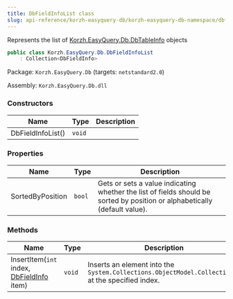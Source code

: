 ```yaml
---
title: DbFieldInfoList class
slug: api-reference/korzh-easyquery-db/korzh-easyquery-db-namespace/dbfieldinfolist-class
---
```



Represents the list of [Korzh.EasyQuery.Db.DbTableInfo](/api-reference/korzh-easyquery-db/korzh-easyquery-db-namespace/dbtableinfo-class) objects
```csharp
public class Korzh.EasyQuery.Db.DbFieldInfoList
    : Collection<DbFieldInfo>

```
Package: `Korzh.EasyQuery.Db` (targets: `netstandard2.0`)

Assembly: `Korzh.EasyQuery.Db.dll`

### Constructors

| Name | Type | Description | 
| --- | --- | --- | 
| DbFieldInfoList() | `void` |  | 


### Properties

| Name | Type | Description | 
| --- | --- | --- | 
| SortedByPosition | `bool` | Gets or sets a value indicating whether the list of fields should be sorted by position or alphabetically (default value). | 


### Methods

| Name | Type | Description | 
| --- | --- | --- | 
| InsertItem(`int` index, [DbFieldInfo](/api-reference/korzh-easyquery-db/korzh-easyquery-db-namespace/dbfieldinfo-class) item) | `void` | Inserts an element into the `System.Collections.ObjectModel.Collection'1` at the specified index. |